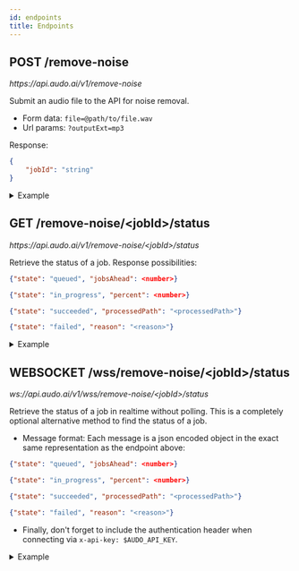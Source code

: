 ```yaml
---
id: endpoints
title: Endpoints
---
```


<div style={{display: 'inline'}}>
  <h2 style={{display: 'inline', paddingRight: 10 }}>POST /remove-noise </h2>
  <div style={{color: "#bbbbbb", display: 'inline' }}><i>https://api.audo.ai/v1/remove-noise</i><br/></div>
</div>

<div style={{height: 14}}></div>

Submit an audio file to the API for noise removal.

 - Form data: `file=@path/to/file.wav`
 - Url params: `?outputExt=mp3`

Response:

```json
{
    "jobId": "string"
}
```

<details>
<summary style={{paddingBottom: 20}}>Example</summary>
<p>

Simple example:

```bash
curl -X POST "https://api.audo.ai/v1/remove-noise" -F "file=@myaudio.wav" -H "x-api-key: $AUDO_API_KEY"
```

Remove noise from a video:

```bash
curl -X POST "https://api.audo.ai/v1/remove-noise?outputExt=mp4" -F "file=@myvideo.mp4" -H "x-api-key: $AUDO_API_KEY"
```

Convert between audio formats:

```bash
curl -X POST "https://api.audo.ai/v1/remove-noise?outputExt=mp3" -F "file=@myaudio.ogg" -H "x-api-key: $AUDO_API_KEY"
```

See how to get the result from the job ID below.

</p>
</details>

<div style={{display: 'inline'}}>
  <h2 style={{display: 'inline', paddingRight: 10 }}>GET /remove-noise/&lt;jobId&gt;/status </h2>
  <div style={{color: "#bbbbbb", display: 'inline' }}><i>https://api.audo.ai/v1/remove-noise/&lt;jobId&gt;/status</i><br/></div>
</div>

<div style={{height: 14}}></div>

Retrieve the status of a job. Response possibilities:

 ```json
 {"state": "queued", "jobsAhead": <number>}
 ```
 
 ```json
 {"state": "in_progress", "percent": <number>}
 ```

 ```json
 {"state": "succeeded", "processedPath": "<processedPath>"}
 ```
 ```json
 {"state": "failed", "reason": "<reason>"}
 ```

<details>
<summary style={{paddingBottom: 10}}>Example</summary>
<p>

Here is an example:
```bash
JOB_ID=be1e2138-433d-4278-8a79-698dfbab9168
curl -X GET "https://api.audo.ai/v1/remove-noise/$JOB_ID/status" -H "x-api-key: $AUDO_API_KEY"
```

```json
{
    "state": "succeeded",
    "processedPath": "dl/artifacts/clean/audo_enhanced_d29940ad-feb8-4187-8b31-e5778ef9ad1c.mp3"
}
```

So, now we would be able to download our file by prepending `https://api.audo.ai/v1/`:

```bash
curl -O https://api.audo.ai/v1/dl/artifacts/clean/audo_enhanced_d29940ad-feb8-4187-8b31-e5778ef9ad1c.mp3
```

</p>
</details>


<div style={{display: 'inline'}}>
  <h2 style={{display: 'inline', paddingRight: 10 }}>WEBSOCKET /wss/remove-noise/&lt;jobId&gt;/status </h2>
  <div style={{color: "#bbbbbb", display: 'inline' }}><i>ws://api.audo.ai/v1/wss/remove-noise/&lt;jobId&gt;/status</i><br/></div>
</div>

<div style={{height: 14}}></div>

Retrieve the status of a job in realtime without polling. This is a completely optional alternative method to find the status of a job.

- Message format: Each message is a json encoded object in the exact same representation as the endpoint above:


 ```json
 {"state": "queued", "jobsAhead": <number>}
 ```
 
 ```json
 {"state": "in_progress", "percent": <number>}
 ```

 ```json
 {"state": "succeeded", "processedPath": "<processedPath>"}
 ```
 ```json
 {"state": "failed", "reason": "<reason>"}
 ```


 - Finally, don't forget to include the authentication header when connecting via `x-api-key: $AUDO_API_KEY`.

<details>
<summary style={{paddingBottom: 10}}>Example</summary>
<p>

Here is an example that uses [websocat](https://github.com/vi/websocat):
```bash
JOB_ID=be1e2138-433d-4278-8a79-698dfbab9168
websocat "wss://api.audo.ai/v1/wss/remove-noise/$JOB_ID/status" -H "x-api-key: $AUDO_API_KEY"
```

```json
{"state": "queued", "jobsAhead": 0}
{"state": "in_progress", "percent": 10}
{"state": "in_progress", "percent": 18}
{"state": "in_progress", "percent": 20}
// ...
{"state": "in_progress", "percent": 95}
{"state": "in_progress", "percent": 98}
{"state": "in_progress", "percent": 100}
{"state": "succeeded", "processedPath": "dl/artifacts/clean/audo_enhanced_7c9e10b3-96ca-4904-aecf-ce815339c859.wav"}
```

So, same as before, we can now download our file by prepending `https://api.audo.ai/v1/`:

```bash
curl -O https://api.audo.ai/v1/dl/artifacts/clean/audo_enhanced_7c9e10b3-96ca-4904-aecf-ce815339c859.wav
```

</p>
</details>